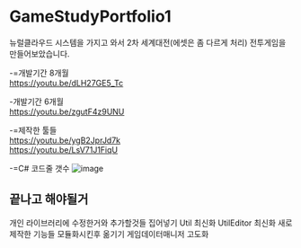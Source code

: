 # GameStudyPortfolio1
뉴럴클라우드 시스템을 가지고 와서 2차 세계대전(에셋은 좀 다르게 처리) 전투게임을 만들어보았습니다. 

-=개발기간 8개월    
https://youtu.be/dLH27GE5_Tc  

-개발기간 6개월  
https://youtu.be/zgutF4z9UNU  


-=제작한 툴들  
https://youtu.be/ygB2JprJd7k  
https://youtu.be/LsV71J1FiqU  

-=C# 코드줄 갯수
![image](https://github.com/lLcrowe/GamePortfolio1/assets/44671731/fc07d3be-0e39-4ccc-9644-f73f49e9292c)  


## 끝나고 해야될거
개인 라이브러리에 수정한거와 추가할것들 집어넣기
Util 최신화
UtilEditor 최신화
새로 제작한 기능들 모듈화시킨후 옮기기
게임데이터매니저 고도화
